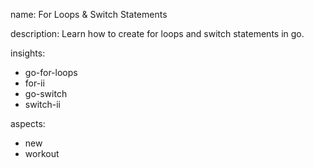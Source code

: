 name: For Loops & Switch Statements

description: Learn how to create for loops and switch statements in go.

insights:
  - go-for-loops
  - for-ii
  - go-switch
  - switch-ii

aspects:
  - new
  - workout
